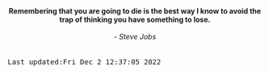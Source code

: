 
<div align="center"><b><span>Remembering that you are going to die is the best way I know to avoid the trap of thinking you have something to lose.</span></b><br><br><i> - Steve Jobs</i></div>
<br><br><kbd>Last updated:Fri Dec  2 12:37:05 2022</kbd>